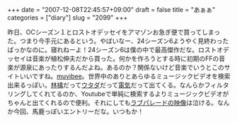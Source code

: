 +++
date = "2007-12-08T22:45:57+09:00"
draft = false
title = "あぁぁ"
categories = ["diary"]
slug = "2099"
+++

昨日、OCシーズン１とロストオデッセイをアマゾンお急ぎ便で買ってしまった。つまり今手元にあるという。やばいなー、24シーズン6ようやく見終わったばっかなのに。寝れねーよ！24シーズン6は僕の中で最高傑作だな。ロストオデッセイは音楽が植松伸夫だから買った。何かを作ろうとする時に初期のFFの音楽が源泉にあったりするんだよね。あるのか？関係ないけど音楽でいうとこのサイトいいですね。<a href="http://www.muvibee.com/" target="_blank">muvibee</a>。世界中のありとあらゆるミュージックビデオを検索出来るっぽい。<a href="http://www.muvibee.com/watch/?q=shiina&t=all" target="_blank">林檎</a>だって<a href="http://www.muvibee.com/watch/?q=utada&t=all" target="_blank">ウタダ</a>だって<a href="http://www.muvibee.com/watch/?q=denki&t=all" target="_blank">電気</a>だって出てくる。なんらかフィルタリングしてくれてるのか、Youtubeで単純に検索するよりミュージックビデオがちゃんと出てくれるので便利。それにしても<a href="http://jp.youtube.com/watch?v=Fd1ui6orjC8" target="_blank">ラブパレードの映像</a>は泣ける。なんか今回、馬鹿っぽいエントリーだな。いつもか！
